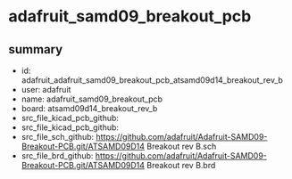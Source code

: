 # adafruit_samd09_breakout_pcb
 
## summary 
* id: adafruit_adafruit_samd09_breakout_pcb_atsamd09d14_breakout_rev_b
* user: adafruit
* name: adafruit_samd09_breakout_pcb
* board: atsamd09d14_breakout_rev_b
* src_file_kicad_pcb_github: 
* src_file_kicad_pcb_github: 
* src_file_sch_github: https://github.com/adafruit/Adafruit-SAMD09-Breakout-PCB.git/ATSAMD09D14 Breakout rev B.sch
* src_file_brd_github: https://github.com/adafruit/Adafruit-SAMD09-Breakout-PCB.git/ATSAMD09D14 Breakout rev B.brd



